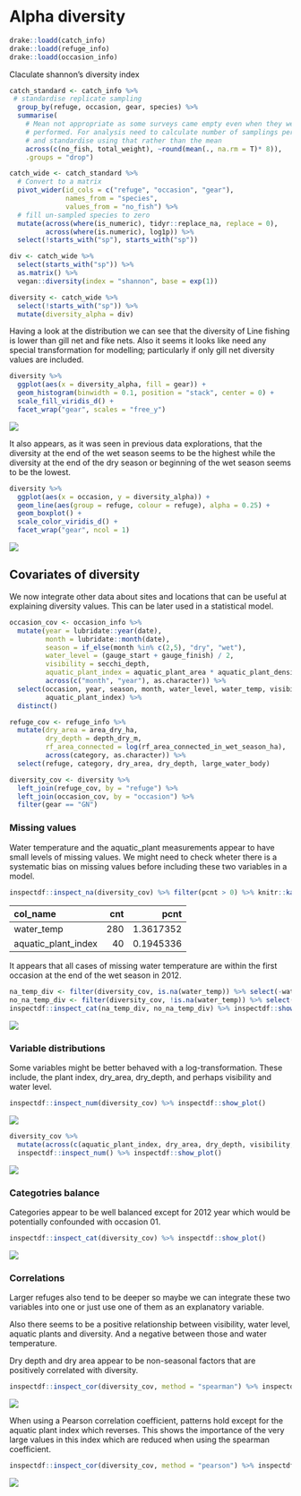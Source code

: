 Alpha diversity
================

``` r
drake::loadd(catch_info)
drake::loadd(refuge_info)
drake::loadd(occasion_info)
```

Claculate shannon’s diversity index

``` r
catch_standard <- catch_info %>%
 # standardise replicate sampling
  group_by(refuge, occasion, gear, species) %>%
  summarise(
    # Mean not appropriate as some surveys came empty even when they were
    # performed. For analysis need to calculate number of samplings performed
    # and standardise using that rather than the mean
    across(c(no_fish, total_weight), ~round(mean(., na.rm = T)* 8)), 
    .groups = "drop")

catch_wide <- catch_standard %>%
  # Convert to a matrix
  pivot_wider(id_cols = c("refuge", "occasion", "gear"), 
              names_from = "species", 
              values_from = "no_fish") %>%
  # fill un-sampled species to zero
  mutate(across(where(is_numeric), tidyr::replace_na, replace = 0),
         across(where(is.numeric), log1p)) %>%
  select(!starts_with("sp"), starts_with("sp")) 

div <- catch_wide %>%
  select(starts_with("sp")) %>%
  as.matrix() %>% 
  vegan::diversity(index = "shannon", base = exp(1))

diversity <- catch_wide %>%
  select(!starts_with("sp")) %>%
  mutate(diversity_alpha = div) 
```

Having a look at the distribution we can see that the diversity of Line
fishing is lower than gill net and fike nets. Also it seems it looks
like need any special transformation for modelling; particularly if only
gill net diversity values are included.

``` r
diversity %>%
  ggplot(aes(x = diversity_alpha, fill = gear)) +
  geom_histogram(binwidth = 0.1, position = "stack", center = 0) +
  scale_fill_viridis_d() +
  facet_wrap("gear", scales = "free_y")
```

![](diversity_files/figure-gfm/unnamed-chunk-2-1.png)<!-- -->

It also appears, as it was seen in previous data explorations, that the
diversity at the end of the wet season seems to be the highest while the
diversity at the end of the dry season or beginning of the wet season
seems to be the lowest.

``` r
diversity %>%
  ggplot(aes(x = occasion, y = diversity_alpha)) +
  geom_line(aes(group = refuge, colour = refuge), alpha = 0.25) +
  geom_boxplot() +
  scale_color_viridis_d() +
  facet_wrap("gear", ncol = 1)
```

![](diversity_files/figure-gfm/unnamed-chunk-3-1.png)<!-- -->

## Covariates of diversity

We now integrate other data about sites and locations that can be useful
at explaining diversity values. This can be later used in a statistical
model.

``` r
occasion_cov <- occasion_info %>%
  mutate(year = lubridate::year(date),
         month = lubridate::month(date), 
         season = if_else(month %in% c(2,5), "dry", "wet"), 
         water_level = (gauge_start + gauge_finish) / 2, 
         visibility = secchi_depth, 
         aquatic_plant_index = aquatic_plant_area * aquatic_plant_density, 
         across(c("month", "year"), as.character)) %>%
  select(occasion, year, season, month, water_level, water_temp, visibility,
         aquatic_plant_index) %>%
  distinct()

refuge_cov <- refuge_info %>%
  mutate(dry_area = area_dry_ha, 
         dry_depth = depth_dry_m, 
         rf_area_connected = log(rf_area_connected_in_wet_season_ha), 
         across(category, as.character)) %>%
  select(refuge, category, dry_area, dry_depth, large_water_body)

diversity_cov <- diversity %>%
  left_join(refuge_cov, by = "refuge") %>%
  left_join(occasion_cov, by = "occasion") %>%
  filter(gear == "GN")
```

### Missing values

Water temperature and the aquatic\_plant measurements appear to have
small levels of missing values. We might need to check wheter there is a
systematic bias on missing values before including these two variables
in a model.

``` r
inspectdf::inspect_na(diversity_cov) %>% filter(pcnt > 0) %>% knitr::kable()
```

| col\_name             | cnt |      pcnt |
| :-------------------- | --: | --------: |
| water\_temp           | 280 | 1.3617352 |
| aquatic\_plant\_index |  40 | 0.1945336 |

It appears that all cases of missing water temperature are within the
first occasion at the end of the wet season in 2012.

``` r
na_temp_div <- filter(diversity_cov, is.na(water_temp)) %>% select(-water_temp, -gear)
no_na_temp_div <- filter(diversity_cov, !is.na(water_temp)) %>% select(-water_temp, -gear)
inspectdf::inspect_cat(na_temp_div, no_na_temp_div) %>% inspectdf::show_plot()
```

![](diversity_files/figure-gfm/unnamed-chunk-6-1.png)<!-- -->

### Variable distributions

Some variables might be better behaved with a log-transformation. These
include, the plant index, dry\_area, dry\_depth, and perhaps visibility
and water level.

``` r
inspectdf::inspect_num(diversity_cov) %>% inspectdf::show_plot()
```

![](diversity_files/figure-gfm/unnamed-chunk-7-1.png)<!-- -->

``` r
diversity_cov %>%
  mutate(across(c(aquatic_plant_index, dry_area, dry_depth, visibility, water_level), log1p)) %>%
  inspectdf::inspect_num() %>% inspectdf::show_plot()
```

![](diversity_files/figure-gfm/unnamed-chunk-8-1.png)<!-- -->

### Categotries balance

Categories appear to be well balanced except for 2012 year which would
be potentially confounded with occasion 01.

``` r
inspectdf::inspect_cat(diversity_cov) %>% inspectdf::show_plot()
```

![](diversity_files/figure-gfm/unnamed-chunk-9-1.png)<!-- -->

### Correlations

Larger refuges also tend to be deeper so maybe we can integrate these
two variables into one or just use one of them as an explanatory
variable.

Also there seems to be a positive relationship between visibility, water
level, aquatic plants and diversity. And a negative between those and
water temperature.

Dry depth and dry area appear to be non-seasonal factors that are
positively correlated with diversity.

``` r
inspectdf::inspect_cor(diversity_cov, method = "spearman") %>% inspectdf::show_plot()
```

![](diversity_files/figure-gfm/unnamed-chunk-10-1.png)<!-- -->

When using a Pearson correlation coefficient, patterns hold except for
the aquatic plant index which reverses. This shows the importance of the
very large values in this index which are reduced when using the
spearman coefficient.

``` r
inspectdf::inspect_cor(diversity_cov, method = "pearson") %>% inspectdf::show_plot()
```

![](diversity_files/figure-gfm/unnamed-chunk-11-1.png)<!-- -->
